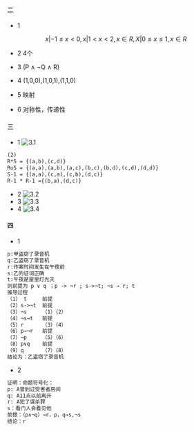 #### 二
- 1
```math
{x|-1≤x<0},{x|1<x<2,x∈R},{X|0≤x≤1,x∈R}
```
- 2 4个

- 3 (P ∧ ¬Q ∧ R)
- 4 (1,0,0),(1,0,1),(1,1,0)
- 5 映射
- 6 对称性，传递性

#### 三
- 1
![3.1](./31.png)
```txt
(2)
R*S = {(a,b),(c,d)}
R∪S = {(a,a),(a,b),(a,c),(b,c),(b,d),(c,d),(d,d)}
S-1 = {(a,a),(c,a),(c,b),(d,c)}
R-1 * R-1 ={(b,a),(d,c)}
```
- 2
![3.2](./32.png)
- 3
![3.3](./33.png)
- 4
![3.4](./34.png)



#### 四
- 1
```txt
p:甲盗窃了录音机
q:乙盗窃了录音机
r:作案时间发生在午夜前
s:乙的证词正确
t:午夜是屋里灯光灭
则前提为 p ∨ q ；p -> ¬r ; s->¬t; ¬s → r; t
推导过程
（1） t     前提
（2）s->¬t  前提
（3）¬s     （1）（2）
（4）¬s→t   前提
（5）r      （3）（4）
（6）p→¬r   前提
（7）¬p     （5）（6）
（8）p∨q    前提
（9）q      （7）（8）
结论为：乙盗窃了录音机
```
- 2 
```txt
证明：命题符号化：
p: A曾到过受害者房间
q: A11点以前离开
r: A犯了谋杀罪
s：看门人会看见他
前提：（p∧¬q）→r，p，q→s,¬s
结论：r
```